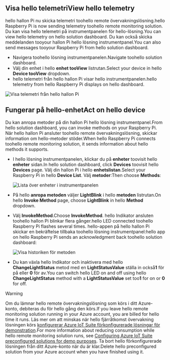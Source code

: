 ## <a name="view-hello-telemetry"></a><span data-ttu-id="95d74-101">Visa hello telemetri</span><span class="sxs-lookup"><span data-stu-id="95d74-101">View hello telemetry</span></span>

<span data-ttu-id="95d74-102">hello hallon Pi nu skicka telemetri toohello remote övervakningslösning.</span><span class="sxs-lookup"><span data-stu-id="95d74-102">hello Raspberry Pi is now sending telemetry toohello remote monitoring solution.</span></span> <span data-ttu-id="95d74-103">Du kan visa hello telemetri på instrumentpanelen för hello-lösning.</span><span class="sxs-lookup"><span data-stu-id="95d74-103">You can view hello telemetry on hello solution dashboard.</span></span> <span data-ttu-id="95d74-104">Du kan också skicka meddelanden tooyour hallon Pi hello lösning instrumentpanel.</span><span class="sxs-lookup"><span data-stu-id="95d74-104">You can also send messages tooyour Raspberry Pi from hello solution dashboard.</span></span>

- <span data-ttu-id="95d74-105">Navigera toohello lösning instrumentpanelen.</span><span class="sxs-lookup"><span data-stu-id="95d74-105">Navigate toohello solution dashboard.</span></span>
- <span data-ttu-id="95d74-106">Välj din enhet i hello **enhet tooView** listrutan.</span><span class="sxs-lookup"><span data-stu-id="95d74-106">Select your device in hello **Device tooView** dropdown.</span></span>
- <span data-ttu-id="95d74-107">hello telemetri från hello hallon Pi visar hello instrumentpanelen.</span><span class="sxs-lookup"><span data-stu-id="95d74-107">hello telemetry from hello Raspberry Pi displays on hello dashboard.</span></span>

![Visa telemetri från hello hallon Pi][img-telemetry-display]

## <a name="act-on-hello-device"></a><span data-ttu-id="95d74-109">Fungerar på hello-enhet</span><span class="sxs-lookup"><span data-stu-id="95d74-109">Act on hello device</span></span>

<span data-ttu-id="95d74-110">Du kan anropa metoder på din hallon Pi hello lösning instrumentpanel.</span><span class="sxs-lookup"><span data-stu-id="95d74-110">From hello solution dashboard, you can invoke methods on your Raspberry Pi.</span></span> <span data-ttu-id="95d74-111">När hello hallon Pi ansluter toohello remote övervakningslösning, skickar information om hello-metoder stöder.</span><span class="sxs-lookup"><span data-stu-id="95d74-111">When hello Raspberry Pi connects toohello remote monitoring solution, it sends information about hello methods it supports.</span></span>

- <span data-ttu-id="95d74-112">I hello lösning instrumentpanelen, klickar du på **enheter** toovisit hello **enheter** sidan.</span><span class="sxs-lookup"><span data-stu-id="95d74-112">In hello solution dashboard, click **Devices** toovisit hello **Devices** page.</span></span> <span data-ttu-id="95d74-113">Välj din hallon Pi i hello **enhetslistan**.</span><span class="sxs-lookup"><span data-stu-id="95d74-113">Select your Raspberry Pi in hello **Device List**.</span></span> <span data-ttu-id="95d74-114">Välj **metoder**:</span><span class="sxs-lookup"><span data-stu-id="95d74-114">Then choose **Methods**:</span></span>

    ![Lista över enheter i instrumentpanelen][img-list-devices]

- <span data-ttu-id="95d74-116">På hello **anropa metoden** väljer **LightBlink** i hello **metoden** listrutan.</span><span class="sxs-lookup"><span data-stu-id="95d74-116">On hello **Invoke Method** page, choose **LightBlink** in hello **Method** dropdown.</span></span>

- <span data-ttu-id="95d74-117">Välj **InvokeMethod**.</span><span class="sxs-lookup"><span data-stu-id="95d74-117">Choose **InvokeMethod**.</span></span> <span data-ttu-id="95d74-118">hello Indikator ansluten toohello hallon Pi blinkar flera gånger.</span><span class="sxs-lookup"><span data-stu-id="95d74-118">hello LED connected toohello Raspberry Pi flashes several times.</span></span> <span data-ttu-id="95d74-119">hello-appen på hello hallon Pi skickar en bekräftelse tillbaka toohello lösning instrumentpanel:</span><span class="sxs-lookup"><span data-stu-id="95d74-119">hello app on hello Raspberry Pi sends an acknowledgment back toohello solution dashboard:</span></span>

    ![Visa historiken för metoden][img-method-history]

- <span data-ttu-id="95d74-121">Du kan växla hello Indikator och inaktivera med hello **ChangeLightStatus** metod med en **LightStatusValue** ställa in också**1** för på eller **0** för av.</span><span class="sxs-lookup"><span data-stu-id="95d74-121">You can switch hello LED on and off using hello **ChangeLightStatus** method with a **LightStatusValue** set too**1** for on or **0** for off.</span></span>

> [!WARNING]
> <span data-ttu-id="95d74-122">Om du lämnar hello remote övervakningslösning som körs i ditt Azure-konto, debiteras du för hello gång den körs.</span><span class="sxs-lookup"><span data-stu-id="95d74-122">If you leave hello remote monitoring solution running in your Azure account, you are billed for hello time it runs.</span></span> <span data-ttu-id="95d74-123">Läs mer om att minskas när hello fjärråtkomst övervakning lösningen körs [konfigurerar Azure IoT Suite förkonfigurerade lösningar för demonstration][lnk-demo-config].</span><span class="sxs-lookup"><span data-stu-id="95d74-123">For more information about reducing consumption while hello remote monitoring solution runs, see [Configuring Azure IoT Suite preconfigured solutions for demo purposes][lnk-demo-config].</span></span> <span data-ttu-id="95d74-124">Ta bort hello förkonfigurerade lösningen från ditt Azure-konto när du är klar.</span><span class="sxs-lookup"><span data-stu-id="95d74-124">Delete hello preconfigured solution from your Azure account when you have finished using it.</span></span>


[img-telemetry-display]: media/iot-suite-raspberry-pi-kit-view-telemetry/telemetry.png
[img-list-devices]: media/iot-suite-raspberry-pi-kit-view-telemetry/listdevices.png
[img-method-history]: media/iot-suite-raspberry-pi-kit-view-telemetry/methodhistory.png

[lnk-demo-config]: https://github.com/Azure/azure-iot-remote-monitoring/blob/master/Docs/configure-preconfigured-demo.md